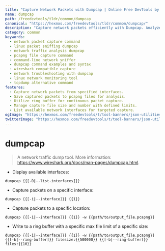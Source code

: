 ```yaml
---
title: "Capture Network Packets with Dumpcap | Online Free DevTools by Hexmos"
name: dumpcap
path: /freedevtools/tldr/common/dumpcap
canonical: "https://hexmos.com/freedevtools/tldr/common/dumpcap/"
description: "Capture network packets efficiently with Dumpcap. Analyze network traffic and diagnose issues using this command-line network troubleshooting tool. Free online tool, no registration required."
category: common
keywords:
  - network packet capture command
  - linux packet sniffing dumpcap
  - network traffic analysis dumpcap
  - pcapng file capture command
  - command-line network sniffer
  - dumpcap command examples and syntax
  - wireshark compatible capture
  - network troubleshooting with dumpcap
  - linux network monitoring tool
  - tcpdump alternative command
features:
  - Capture network packets from specified interfaces.
  - Save captured packets to pcapng files for analysis.
  - Utilize ring buffer for continuous packet capture.
  - Manage capture file size and number with defined limits.
  - List available network interfaces for targeted capture.
ogImage: "https://hexmos.com/freedevtools/t/tool-banners/json-utilities-banner.png"
twitterImage: "https://hexmos.com/freedevtools/t/tool-banners/json-utilities-banner.png"
---
```


# dumpcap

> A network traffic dump tool.
> More information: <https://www.wireshark.org/docs/man-pages/dumpcap.html>.

- Display available interfaces:

`dumpcap {{[-D|--list-interfaces]}}`

- Capture packets on a specific interface:

`dumpcap {{[-i|--interface]}} {{1}}`

- Capture packets to a specific location:

`dumpcap {{[-i|--interface]}} {{1}} -w {{path/to/output_file.pcapng}}`

- Write to a ring buffer with a specific max file limit of a specific size:

`dumpcap {{[-i|--interface]}} {{1}} -w {{path/to/output_file.pcapng}} {{[-b|--ring-buffer]}} filesize:{{500000}} {{[-b|--ring-buffer]}} files:{{10}}`
